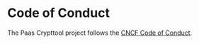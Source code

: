 # Code of Conduct

The Paas Crypttool project follows the [CNCF Code of Conduct](https://github.com/cncf/foundation/blob/master/code-of-conduct.md).
